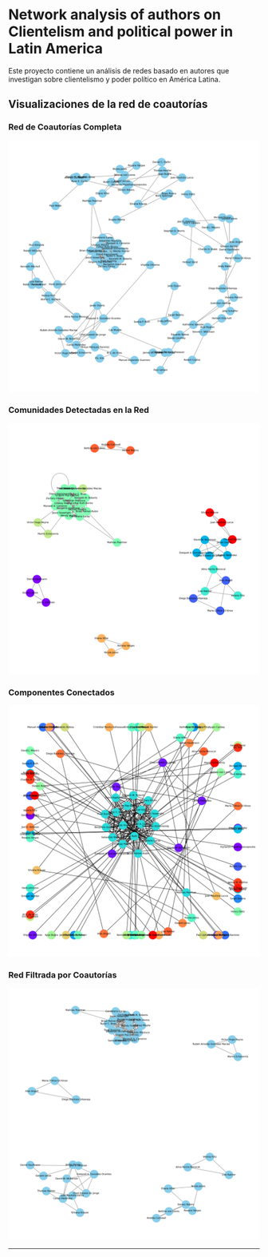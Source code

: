 # Network analysis of authors on Clientelism and political power in Latin America


Este proyecto contiene un análisis de redes basado en autores que investigan sobre clientelismo y poder político en América Latina.

## Visualizaciones de la red de coautorías

### Red de Coautorías Completa
![Red de Coautorías](coauthor_network.png)

### Comunidades Detectadas en la Red
![Comunidades en la Red](community_network.png)

### Componentes Conectados
![Componentes Conectados](connected_components.png)

### Red Filtrada por Coautorías
![Red Filtrada](filtered_coauthor_network.png)

---
